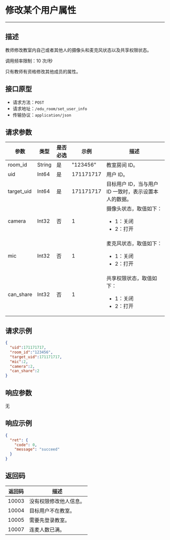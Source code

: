 # 修改某个用户属性
---
## 描述

教师修改教室内自己或者其他人的摄像头和麦克风状态以及共享权限状态。

调用频率限制：10 次/秒

<Warning title="注意">


只有教师有资格修改其他成员的属性。
</Warning>



## 接口原型

* 请求方法：`POST`
* 请求地址：`/edu_room/set_user_info`
* 传输协议：`application/json`



## 请求参数

| 参数       | 类型   | 是否必选 | 示例      | 描述                                          |
| ---------- | ------ | -------- | --------- | --------------------------------------------- |
| room_id    | String | 是       | "123456"  | 教室房间 ID。                                    |
| uid        | Int64  | 是       | 171171717 | 用户 ID。                                        |
| target_uid | Int64  | 是       | 171171717 | 目标用户 ID，当与用户 ID 一致时，表示设置本人的数据。 |
| camera     | Int32  | 否       | 1         | 摄像头状态，取值如下：<ul><li>1：关闭</li><li>2：打开</li></ul>                  |
| mic        | Int32  | 否       | 1         | 麦克风状态，取值如下：<ul><li>1：关闭</li><li>2：打开</li></ul>                  |
| can_share  | Int32  | 否       | 1         | 共享权限状态，取值如下：<ul><li>1：关闭</li><li>2：打开</li></ul>                |



## 请求示例

```json
{
  "uid":171171717,
  "room_id":"123456",
  "target_uid":171171717,
  "mic":2,
  "camera":2,
  "can_share":2
}
```



## 响应参数

无



## 响应示例

```json
{
  "ret": {
    "code": 0,
    "message": "succeed"
  }
}
```



## 返回码

| 返回码 | 描述                 |
| ------ | -------------------- |
| 10003  | 没有权限修改他人信息。 |
| 10004  | 目标用户不在教室。     |
| 10005  | 需要先登录教室。       |
| 10007  | 连麦人数已满。         |
